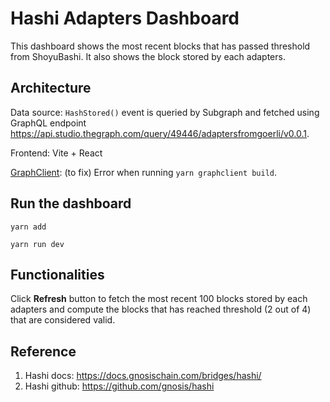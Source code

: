 # Hashi Adapters Dashboard

This dashboard shows the most recent blocks that has passed threshold from ShoyuBashi. It also shows the block stored by each adapters.

## Architecture

Data source: `HashStored()` event is queried by Subgraph and fetched using GraphQL endpoint https://api.studio.thegraph.com/query/49446/adaptersfromgoerli/v0.0.1.

Frontend: Vite + React

[GraphClient](https://github.com/graphprotocol/graph-client/tree/main): (to fix) Error when running `yarn graphclient build`.

## Run the dashboard

`yarn add`

`yarn run dev`

## Functionalities

Click **Refresh** button to fetch the most recent 100 blocks stored by each adapters and compute the blocks that has reached threshold (2 out of 4) that are considered valid.

## Reference

1. Hashi docs: https://docs.gnosischain.com/bridges/hashi/
2. Hashi github: https://github.com/gnosis/hashi
